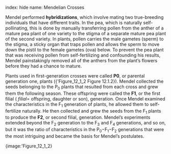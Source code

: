 index: hide
name: Mendelian Crosses

Mendel performed  **hybridizations**, which involve mating two true-breeding individuals that have different traits. In the pea, which is naturally self-pollinating, this is done by manually transferring pollen from the anther of a mature pea plant of one variety to the stigma of a separate mature pea plant of the second variety. In plants, pollen carries the male gametes (sperm) to the stigma, a sticky organ that traps pollen and allows the sperm to move down the pistil to the female gametes (ova) below. To prevent the pea plant that was receiving pollen from self-fertilizing and confounding his results, Mendel painstakingly removed all of the anthers from the plant’s flowers before they had a chance to mature.

Plants used in first-generation crosses were called  **P0**, or parental generation one, plants ({'Figure_12_1_2 Figure 12.1.2}). Mendel collected the seeds belonging to the P<sub>0</sub> plants that resulted from each cross and grew them the following season. These offspring were called the  **F1**, or the first filial ( *filial*= offspring, daughter or son), generation. Once Mendel examined the characteristics in the F<sub>1</sub> generation of plants, he allowed them to self-fertilize naturally. He then collected and grew the seeds from the F<sub>1</sub> plants to produce the  **F2**, or second filial, generation. Mendel’s experiments extended beyond the F<sub>2</sub> generation to the F<sub>3</sub> and F<sub>4 </sub>generations, and so on, but it was the ratio of characteristics in the P<sub>0</sub>−F<sub>1</sub>−F<sub>2</sub> generations that were the most intriguing and became the basis for Mendel’s postulates.


{image:'Figure_12_1_2}
        
